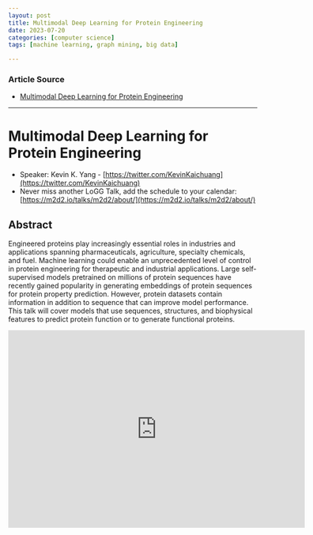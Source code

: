 ```yaml
---
layout: post
title: Multimodal Deep Learning for Protein Engineering  
date: 2023-07-20
categories: [computer science]
tags: [machine learning, graph mining, big data]

---
```


### Article Source

* [Multimodal Deep Learning for Protein Engineering](https://www.youtube.com/watch?v=qFSVVWcCRHs)


---

# Multimodal Deep Learning for Protein Engineering

* Speaker: Kevin K. Yang - [https://twitter.com/KevinKaichuang](https://twitter.com/KevinKaichuang)
* Never miss another LoGG Talk, add the schedule to your calendar: [https://m2d2.io/talks/m2d2/about/](https://m2d2.io/talks/m2d2/about/)


## Abstract

Engineered proteins play increasingly essential roles in industries and applications spanning pharmaceuticals, agriculture, specialty chemicals, and fuel. Machine learning could enable an unprecedented level of control in protein engineering for therapeutic and industrial applications. Large self-supervised models pretrained on millions of protein sequences have recently gained popularity in generating embeddings of protein sequences for protein property prediction. However, protein datasets contain information in addition to sequence that can improve model performance. This talk will cover models that use sequences, structures, and biophysical features to predict protein function or to generate functional proteins.


<iframe width="600" height="400" src="https://www.youtube.com/embed/qFSVVWcCRHs" title="YouTube video player" frameborder="0" allow="accelerometer; autoplay; clipboard-write; encrypted-media; gyroscope; picture-in-picture; web-share" allowfullscreen></iframe>